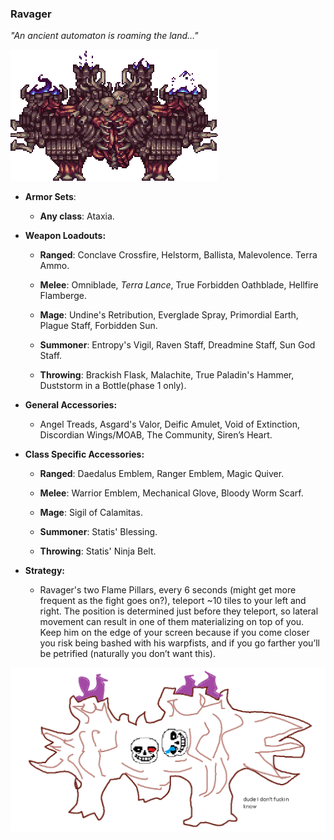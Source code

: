 ### Ravager

*"An ancient automaton is roaming the land…"*

![image alt text](../public/BMbpD6rCZ1qoniF20u7H2A_img_55.png)

* **Armor Sets**:

    * **Any class**: Ataxia.

* **Weapon Loadouts:**

    * **Ranged**: Conclave Crossfire, Helstorm, Ballista, Malevolence. Terra Ammo.

    * **Melee**: Omniblade, *Terra Lance*, True Forbidden Oathblade, Hellfire Flamberge.

    * **Mage**: Undine's Retribution, Everglade Spray, Primordial Earth, Plague Staff, Forbidden Sun.

    * **Summoner**: Entropy's Vigil, Raven Staff, Dreadmine Staff, Sun God Staff.

    * **Throwing**: Brackish Flask, Malachite, True Paladin's Hammer, Duststorm in a Bottle(phase 1 only).

* **General Accessories:**

    * Angel Treads, Asgard's Valor, Deific Amulet, Void of Extinction, Discordian Wings/MOAB, The Community, Siren’s Heart.

* **Class Specific Accessories:**

    * **Ranged**: Daedalus Emblem, Ranger Emblem, Magic Quiver.

    * **Melee**: Warrior Emblem, Mechanical Glove, Bloody Worm Scarf.

    * **Mage**: Sigil of Calamitas.

    * **Summoner**: Statis' Blessing.

    * **Throwing**: Statis' Ninja Belt.

* **Strategy:**

    * Ravager's two Flame Pillars, every 6 seconds (might get more frequent as the fight goes on?), teleport ~10 tiles to your left and right. The position is determined just before they teleport, so lateral movement can result in one of them materializing on top of you. Keep him on the edge of your screen because if you come closer you risk being bashed with his warpfists, and if you go farther you’ll be petrified (naturally you don’t want this).

![image alt text](../public/BMbpD6rCZ1qoniF20u7H2A_img_56.png)

<div align="center"<iframe width="620" height="315" src="https://www.youtube.com/embed/3kbFy0E5uss" frameborder="0" allowfullscreen></iframe></div>
